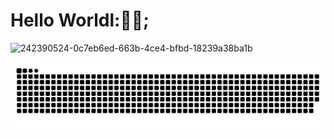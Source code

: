 # Hello Worldl:👋🏼;


![242390524-0c7eb6ed-663b-4ce4-bfbd-18239a38ba1b](https://github.com/user-attachments/assets/6a19ffb3-afe3-4c38-944d-16aa3b2cacdf)



<picture>
  <source media="(prefers-color-scheme: dark)" srcset="https://raw.githubusercontent.com/Bibek-M/Bibek-M/output/github-snake-dark.svg" />
  <source media="(prefers-color-scheme: light)" srcset="https://raw.githubusercontent.com/Bibek-M/Bibek-M/output/github-snake.svg" />
  <img alt="github-snake" src="https://raw.githubusercontent.com/Bibek-M/Bibek-M/output/github-snake.svg" />
</picture>
